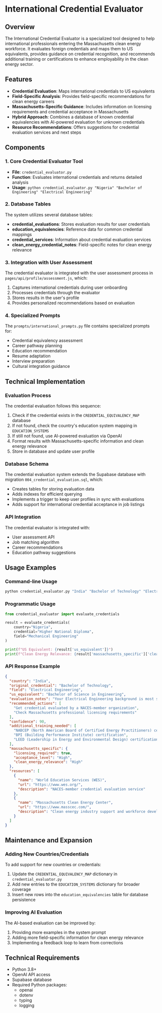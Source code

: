 # International Credential Evaluator

## Overview

The International Credential Evaluator is a specialized tool designed to help international professionals entering the Massachusetts clean energy workforce. It evaluates foreign credentials and maps them to US equivalents, provides guidance on credential recognition, and recommends additional training or certifications to enhance employability in the clean energy sector.

## Features

- **Credential Evaluation**: Maps international credentials to US equivalents
- **Field-Specific Analysis**: Provides field-specific recommendations for clean energy careers
- **Massachusetts-Specific Guidance**: Includes information on licensing requirements and credential acceptance in Massachusetts
- **Hybrid Approach**: Combines a database of known credential equivalencies with AI-powered evaluation for unknown credentials
- **Resource Recommendations**: Offers suggestions for credential evaluation services and next steps

## Components

### 1. Core Credential Evaluator Tool

- **File**: `credential_evaluator.py`
- **Function**: Evaluates international credentials and returns detailed analysis
- **Usage**: `python credential_evaluator.py "Nigeria" "Bachelor of Engineering" "Electrical Engineering"`

### 2. Database Tables

The system utilizes several database tables:

- **credential_evaluations**: Stores evaluation results for user credentials
- **education_equivalencies**: Reference data for common credential mappings
- **credential_services**: Information about credential evaluation services
- **clean_energy_credential_notes**: Field-specific notes for clean energy relevance

### 3. Integration with User Assessment

The credential evaluator is integrated with the user assessment process in `pages/api/profile/assessment.js`, which:

1. Captures international credentials during user onboarding
2. Processes credentials through the evaluator
3. Stores results in the user's profile
4. Provides personalized recommendations based on evaluation

### 4. Specialized Prompts

The `prompts/international_prompts.py` file contains specialized prompts for:

- Credential equivalency assessment
- Career pathway planning
- Education recommendation
- Resume adaptation
- Interview preparation
- Cultural integration guidance

## Technical Implementation

### Evaluation Process

The credential evaluation follows this sequence:

1. Check if the credential exists in the `CREDENTIAL_EQUIVALENCY_MAP` database
2. If not found, check the country's education system mapping in `EDUCATION_SYSTEMS`
3. If still not found, use AI-powered evaluation via OpenAI
4. Format results with Massachusetts-specific information and clean energy relevance
5. Store in database and update user profile

### Database Schema

The credential evaluation system extends the Supabase database with migration `004_credential_evaluation.sql`, which:

- Creates tables for storing evaluation data
- Adds indexes for efficient querying
- Implements a trigger to keep user profiles in sync with evaluations
- Adds support for international credential acceptance in job listings

### API Integration

The credential evaluator is integrated with:

- User assessment API
- Job matching algorithm
- Career recommendations
- Education pathway suggestions

## Usage Examples

### Command-line Usage

```bash
python credential_evaluator.py "India" "Bachelor of Technology" "Electrical Engineering"
```

### Programmatic Usage

```python
from credential_evaluator import evaluate_credentials

result = evaluate_credentials(
    country="Nigeria",
    credential="Higher National Diploma",
    field="Mechanical Engineering"
)

print(f"US Equivalent: {result['us_equivalent']}")
print(f"Clean Energy Relevance: {result['massachusetts_specific']['clean_energy_relevance']}")
```

### API Response Example

```json
{
  "country": "India",
  "original_credential": "Bachelor of Technology",
  "field": "Electrical Engineering",
  "us_equivalent": "Bachelor of Science in Engineering",
  "evaluation_notes": "Your Electrical Engineering background is most similar to Electrical Engineering, Power Systems Engineering in the US system.",
  "recommended_actions": [
    "Get credential evaluated by a NACES-member organization",
    "Check Massachusetts professional licensing requirements"
  ],
  "confidence": 90,
  "additional_training_needed": [
    "NABCEP (North American Board of Certified Energy Practitioners) certification",
    "BPI (Building Performance Institute) certification",
    "LEED (Leadership in Energy and Environmental Design) certification"
  ],
  "massachusetts_specific": {
    "licensing_required": true,
    "acceptance_level": "High",
    "clean_energy_relevance": "High"
  },
  "resources": [
    {
      "name": "World Education Services (WES)",
      "url": "https://www.wes.org/",
      "description": "NACES-member credential evaluation service"
    },
    {
      "name": "Massachusetts Clean Energy Center",
      "url": "https://www.masscec.com/",
      "description": "Clean energy industry support and workforce development"
    }
  ]
}
```

## Maintenance and Expansion

### Adding New Countries/Credentials

To add support for new countries or credentials:

1. Update the `CREDENTIAL_EQUIVALENCY_MAP` dictionary in `credential_evaluator.py`
2. Add new entries to the `EDUCATION_SYSTEMS` dictionary for broader coverage
3. Insert new rows into the `education_equivalencies` table for database persistence

### Improving AI Evaluation

The AI-based evaluation can be improved by:

1. Providing more examples in the system prompt
2. Adding more field-specific information for clean energy relevance
3. Implementing a feedback loop to learn from corrections

## Technical Requirements

- Python 3.8+
- OpenAI API access
- Supabase database
- Required Python packages:
  - openai
  - dotenv
  - typing
  - logging 